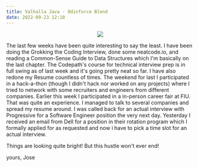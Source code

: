 ```yaml
---
title: Valhalla Java - Odinforce Blend
date: 2022-09-23 12:10
---
```


<!-- markdownlint-disable -->

<p style="text-align:center;"><img src="https://markojudas.github.io/chronicles/img/ds_a_coffee.jpg" style="max-height: 500px; max-width: 480px;"></p>

The last few weeks have been quite interesting to say the least. I have been doing the Grokking the Coding Interview, done some neatcode.io, and reading a Common-Sense Guide to Data Structures which I'm basically on the last chapter. The Codepath's course for technical interview prep is in full swing as of last week and it's going pretty neat so far. I have also redone my Resume countless of times. The weekend for last I participated in a hack-a-thon (though I didn't hack nor worked on any projects) where I tried to network with some recruiters and engineers from different companies. Earlier this week I participated in a in-person career fair at FIU. That was quite an experience. I managed to talk to several companies and spread my resume around. I was called back for an actual interview with Progressive for a Software Engineer position the very next day. Yesterday I received an email from Dell for a position in their rotation program which I formally applied for as requested and now i have to pick a time slot for an actual interview.

Things are looking quite bright! But this hustle won't ever end!

yours,
Jose
